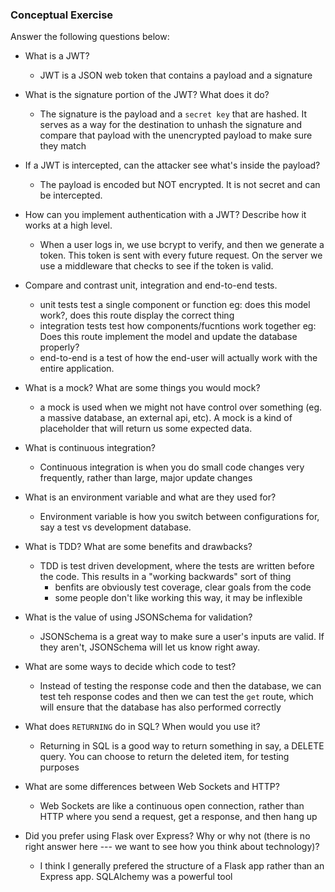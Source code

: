 ### Conceptual Exercise

Answer the following questions below:

-   What is a JWT?

    -   JWT is a JSON web token that contains a payload and a signature

-   What is the signature portion of the JWT? What does it do?

    -   The signature is the payload and a `secret key` that are hashed. It serves as a way for the destination to unhash the signature and compare that payload with the unencrypted payload to make sure they match

-   If a JWT is intercepted, can the attacker see what's inside the payload?

    -   The payload is encoded but NOT encrypted. It is not secret and can be intercepted.

-   How can you implement authentication with a JWT? Describe how it works at a high level.
    -   When a user logs in, we use bcrypt to verify, and then we generate a token. This token is sent with every future request. On the server we use a middleware that checks to see if the token is valid.
-   Compare and contrast unit, integration and end-to-end tests.
    -   unit tests test a single component or function eg: does this model work?, does this route display the correct thing
    -   integration tests test how components/fucntions work together eg: Does this route implement the model and update the database properly?
    -   end-to-end is a test of how the end-user will actually work with the entire application.
-   What is a mock? What are some things you would mock?

    -   a mock is used when we might not have control over something (eg. a massive database, an external api, etc). A mock is a kind of placeholder that will return us some expected data.

-   What is continuous integration?

    -   Continuous integration is when you do small code changes very frequently, rather than large, major update changes

-   What is an environment variable and what are they used for?

    -   Environment variable is how you switch between configurations for, say a test vs development database.

-   What is TDD? What are some benefits and drawbacks?

    -   TDD is test driven development, where the tests are written before the code. This results in a "working backwards" sort of thing
        -   benfits are obviously test coverage, clear goals from the code
        -   some people don't like working this way, it may be inflexible

-   What is the value of using JSONSchema for validation?
    -   JSONSchema is a great way to make sure a user's inputs are valid. If they aren't, JSONSchema will let us know right away.
-   What are some ways to decide which code to test?

    -   Instead of testing the response code and then the database, we can test teh response codes and then we can test the `get` route, which will ensure that the database has also performed correctly

-   What does `RETURNING` do in SQL? When would you use it?

    -   Returning in SQL is a good way to return something in say, a DELETE query. You can choose to return the deleted item, for testing purposes

-   What are some differences between Web Sockets and HTTP?
    -   Web Sockets are like a continuous open connection, rather than HTTP where you send a request, get a response, and then hang up
-   Did you prefer using Flask over Express? Why or why not (there is no right
    answer here --- we want to see how you think about technology)?
    -   I think I generally prefered the structure of a Flask app rather than an Express app. SQLAlchemy was a powerful tool
